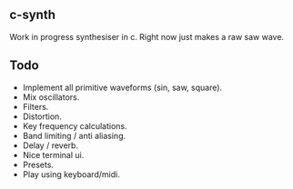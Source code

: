 ## c-synth
Work in progress synthesiser in c. Right now just makes a raw saw wave.

## Todo
- Implement all primitive waveforms (sin, saw, square).
- Mix oscillators.
- Filters.
- Distortion.
- Key frequency calculations.
- Band limiting / anti aliasing.
- Delay / reverb.
- Nice terminal ui.
- Presets.
- Play using keyboard/midi.
